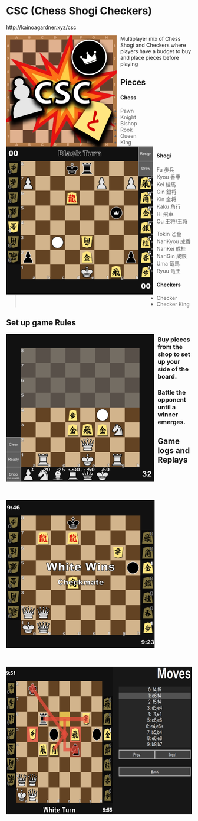 <h1 align="left">CSC (Chess Shogi Checkers)</h1>

<http://kainoagardner.xyz/csc>
     
<img src=".github/cscTitle.png"
     alt="Image"
     style="float: left; margin-right: 10px; height: 300px" />


Multiplayer mix of Chess Shogi and Checkers where players have a budget to buy and place pieces before playing


<img src=".github/csc.png"
     alt="Image"
     style="float: left; margin-right: 10px; margin-bottom: 50px; height: 400px" />

<h2>Pieces</h2>

#### Chess
> - Pawn
> - Knight
> - Bishop
> - Rook
> - Queen
> - King

#### Shogi
> - Fu 歩兵
> - Kyou 香車
> - Kei 桂馬
> - Gin 銀将
> - Kin 金将
> - Kaku 角行
> - Hi 飛車
> - Ou 王将/玉将

> - Tokin と金
> - NariKyou 成香
> - NariKei 成桂
> - NariGin 成銀
> - Uma 竜馬
> - Ryuu 竜王

#### Checkers
> - Checker
> - Checker King

<h2>Set up game Rules</h3>
<img src=".github/setup.png"
     alt="Image"
     style="float: left; margin-right: 10px; margin-bottom: 50px; height: 400px" />

<h3>Buy pieces from the shop to set up your side of the board.</h3>
<img src=".github/checkmate.png"
     alt="Image"
     style="float: left; margin-right: 10px; margin-bottom: 50px; height: 400px" />

<h3>Battle the opponent until a winner emerges.</h3>
<img src=".github/replay.png"
     alt="Image"
     style="float: left; margin-right: 10px; margin-bottom: 50px; height: 400px" />

<h2>Game logs and Replays</h2>


